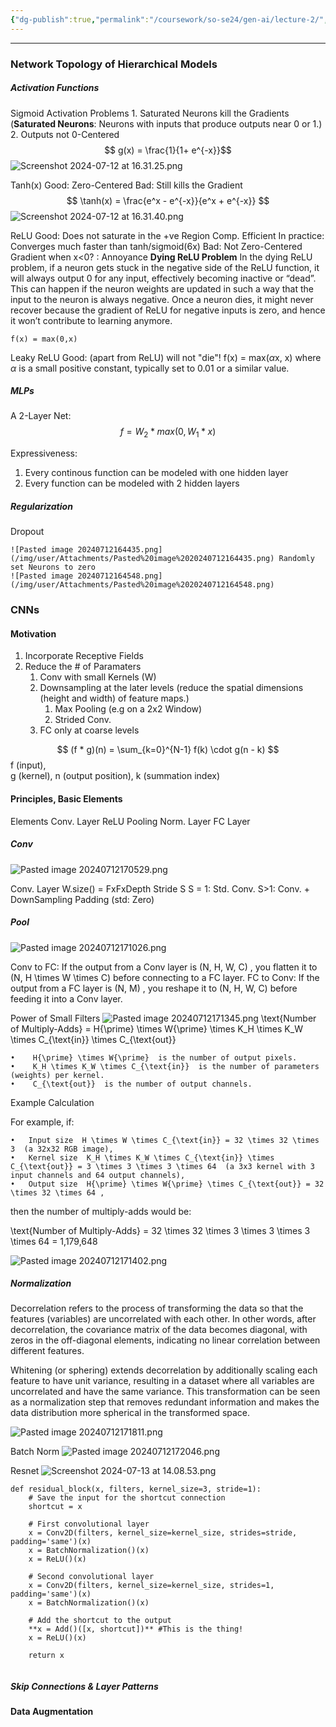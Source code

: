 ```yaml
---
{"dg-publish":true,"permalink":"/coursework/so-se24/gen-ai/lecture-2/","noteIcon":""}
---
```


---
### Network Topology of Hierarchical Models


##### Activation Functions
Sigmoid Activation
	Problems
		1. Saturated Neurons kill the Gradients (**Saturated Neurons**: Neurons with inputs that produce outputs near 0 or 1.)
		2. Outputs not 0-Centered
	$$ g(x) = \frac{1}{1+ e^{-x}}$$
	![Screenshot 2024-07-12 at 16.31.25.png](/img/user/Attachments/Screenshot%202024-07-12%20at%2016.31.25.png)



Tanh(x)
	Good:
		Zero-Centered
	Bad: 
		Still kills the Gradient
	$$  \tanh(x) = \frac{e^x - e^{-x}}{e^x + e^{-x}} $$
	![Screenshot 2024-07-12 at 16.31.40.png](/img/user/Attachments/Screenshot%202024-07-12%20at%2016.31.40.png)


ReLU
	Good:
		Does not saturate in the +ve Region
		Comp. Efficient
		In practice: Converges much faster than tanh/sigmoid(6x)
	Bad: 
		Not Zero-Centered
		Gradient when x<0? : Annoyance
		**Dying ReLU Problem**
			In the dying ReLU problem, if a neuron gets stuck in the negative side of the ReLU function, it will always output 0 for any input, effectively becoming inactive or “dead”. This can happen if the neuron weights are updated in such a way that the input to the neuron is always negative. Once a neuron dies, it might never recover because the gradient of ReLU for negative inputs is zero, and hence it won’t contribute to learning anymore.

	f(x) = max(0,x)

Leaky ReLU
	Good: (apart from ReLU)
		will not "die"!
	f(x) = max($\alpha$x, x)
		where  $\alpha$  is a small positive constant, typically set to 0.01 or a similar value. 



##### MLPs
A 2-Layer Net: 
$$ f = W_2*max(0,W_1*x)$$

Expressiveness: 
1. Every continous function can be modeled with one hidden layer
2. Every function can be modeled with 2 hidden layers


##### Regularization
Dropout

	![Pasted image 20240712164435.png](/img/user/Attachments/Pasted%20image%2020240712164435.png) Randomly set Neurons to zero
	![Pasted image 20240712164548.png](/img/user/Attachments/Pasted%20image%2020240712164548.png)






### CNNs

#### Motivation
1. Incorporate Receptive Fields
2. Reduce the # of Paramaters
	1. Conv with small Kernels (W)
	2. Downsampling at the later levels (reduce the spatial dimensions (height and width) of feature maps.)
		1. Max Pooling (e.g on a 2x2 Window)
		2. Strided Conv. 
	3. FC only at coarse levels

$$  (f * g)(n) = \sum_{k=0}^{N-1} f(k) \cdot g(n - k) $$
	f  (input),  
	g  (kernel), 
	n  (output position),
	k  (summation index)
#### Principles, Basic Elements

Elements
	Conv. Layer
	ReLU
	Pooling 
	Norm. Layer
	FC Layer

##### Conv
![Pasted image 20240712170529.png](/img/user/Attachments/Pasted%20image%2020240712170529.png)



Conv. Layer
	W.size() = FxFxDepth
	Stride S 
		S = 1: Std. Conv. 
		S>1: Conv. + DownSampling
	Padding (std: Zero)




##### Pool

![Pasted image 20240712171026.png](/img/user/Attachments/Pasted%20image%2020240712171026.png)



Conv to FC: If the output from a Conv layer is  (N, H, W, C) , you flatten it to  (N, H \times W \times C)  before connecting to a FC layer.
FC to Conv: If the output from a FC layer is  (N, M) , you reshape it to  (N, H, W, C)  before feeding it into a Conv layer.


Power of Small Filters
![Pasted image 20240712171345.png](/img/user/Attachments/Pasted%20image%2020240712171345.png)
 \text{Number of Multiply-Adds} = H{\prime} \times W{\prime} \times K_H \times K_W \times C_{\text{in}} \times C_{\text{out}} 

	•	 H{\prime} \times W{\prime}  is the number of output pixels.
	•	 K_H \times K_W \times C_{\text{in}}  is the number of parameters (weights) per kernel.
	•	 C_{\text{out}}  is the number of output channels.

Example Calculation

For example, if:

	•	Input size  H \times W \times C_{\text{in}} = 32 \times 32 \times 3  (a 32x32 RGB image),
	•	Kernel size  K_H \times K_W \times C_{\text{in}} \times C_{\text{out}} = 3 \times 3 \times 3 \times 64  (a 3x3 kernel with 3 input channels and 64 output channels),
	•	Output size  H{\prime} \times W{\prime} \times C_{\text{out}} = 32 \times 32 \times 64 ,

then the number of multiply-adds would be:

 \text{Number of Multiply-Adds} = 32 \times 32 \times 3 \times 3 \times 3 \times 64 = 1,179,648 


![Pasted image 20240712171402.png](/img/user/Attachments/Pasted%20image%2020240712171402.png)
##### Normalization

Decorrelation refers to the process of transforming the data so that the features (variables) are uncorrelated with each other. In other words, after decorrelation, the covariance matrix of the data becomes diagonal, with zeros in the off-diagonal elements, indicating no linear correlation between different features.


Whitening (or sphering) extends decorrelation by additionally scaling each feature to have unit variance, resulting in a dataset where all variables are uncorrelated and have the same variance. This transformation can be seen as a normalization step that removes redundant information and makes the data distribution more spherical in the transformed space.


![Pasted image 20240712171811.png](/img/user/Attachments/Pasted%20image%2020240712171811.png)



Batch Norm
![Pasted image 20240712172046.png](/img/user/Attachments/Pasted%20image%2020240712172046.png)


Resnet
![Screenshot 2024-07-13 at 14.08.53.png](/img/user/Attachments/Screenshot%202024-07-13%20at%2014.08.53.png)
```
def residual_block(x, filters, kernel_size=3, stride=1):
    # Save the input for the shortcut connection
    shortcut = x
    
    # First convolutional layer
    x = Conv2D(filters, kernel_size=kernel_size, strides=stride, padding='same')(x)
    x = BatchNormalization()(x)
    x = ReLU()(x)
    
    # Second convolutional layer
    x = Conv2D(filters, kernel_size=kernel_size, strides=1, padding='same')(x)
    x = BatchNormalization()(x)
    
    # Add the shortcut to the output
    **x = Add()([x, shortcut])** #This is the thing!
    x = ReLU()(x)
    
    return x


```


##### Skip Connections & Layer Patterns

#### Data Augmentation


